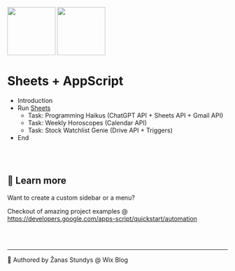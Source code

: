 <img height="110" src="https://upload.wikimedia.org/wikipedia/commons/a/ae/Google_Sheets_2020_Logo.svg" />&nbsp;<img height="110" src="https://seeklogo.com/images/G/google-apps-script-logo-BDEAA5E2DF-seeklogo.com.png" />

# Sheets + AppScript

- Introduction
- Run [Sheets](https://sheets.google.com/)
  - Task: Programming Haikus (ChatGPT API + Sheets API + Gmail API)
  - Task: Weekly Horoscopes (Calendar API)
  - Task: Stock Watchlist Genie (Drive API + Triggers)
- End

<br/>
<br/>

## 📗 Learn more

Want to create a custom sidebar or a menu?

Checkout of amazing project examples @ https://developers.google.com/apps-script/quickstart/automation

<br/>
<br/>

---

👋 Authored by Žanas Stundys @ Wix Blog
